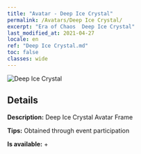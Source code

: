 ```yaml
---
title: "Avatar - Deep Ice Crystal"
permalink: /Avatars/Deep Ice Crystal/
excerpt: "Era of Chaos  Deep Ice Crystal"
last_modified_at: 2021-04-27
locale: en
ref: "Deep Ice Crystal.md"
toc: false
classes: wide
---
```

 ![Deep Ice Crystal](/images/a/avatarFrame_91.png)

## Details

 **Description:** Deep Ice Crystal Avatar Frame 

 **Tips:** Obtained through event participation 

 **Is available:**  + 

